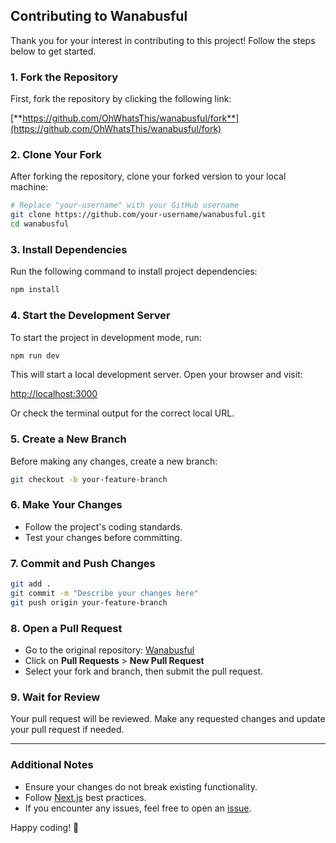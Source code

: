 ## Contributing to Wanabusful

Thank you for your interest in contributing to this project! Follow the steps below to get started.

### 1. Fork the Repository

First, fork the repository by clicking the following link:

[**https://github.com/OhWhatsThis/wanabusful/fork**](https://github.com/OhWhatsThis/wanabusful/fork)

### 2. Clone Your Fork

After forking the repository, clone your forked version to your local machine:

```bash
# Replace "your-username" with your GitHub username
git clone https://github.com/your-username/wanabusful.git
cd wanabusful
```

### 3. Install Dependencies

Run the following command to install project dependencies:

```bash
npm install
```

### 4. Start the Development Server

To start the project in development mode, run:

```bash
npm run dev
```

This will start a local development server. Open your browser and visit:

[http://localhost:3000](http://localhost:3000)

Or check the terminal output for the correct local URL.

### 5. Create a New Branch

Before making any changes, create a new branch:

```bash
git checkout -b your-feature-branch
```

### 6. Make Your Changes

- Follow the project's coding standards.
- Test your changes before committing.

### 7. Commit and Push Changes

```bash
git add .
git commit -m "Describe your changes here"
git push origin your-feature-branch
```

### 8. Open a Pull Request

- Go to the original repository: [Wanabusful](https://github.com/OhWhatsThis/wanabusful)
- Click on **Pull Requests** > **New Pull Request**
- Select your fork and branch, then submit the pull request.

### 9. Wait for Review

Your pull request will be reviewed. Make any requested changes and update your pull request if needed.

---

### Additional Notes

- Ensure your changes do not break existing functionality.
- Follow [Next.js](https://nextjs.org/) best practices.
- If you encounter any issues, feel free to open an [issue](https://github.com/OhWhatsThis/wanabusful/issues).

Happy coding! 🚀

